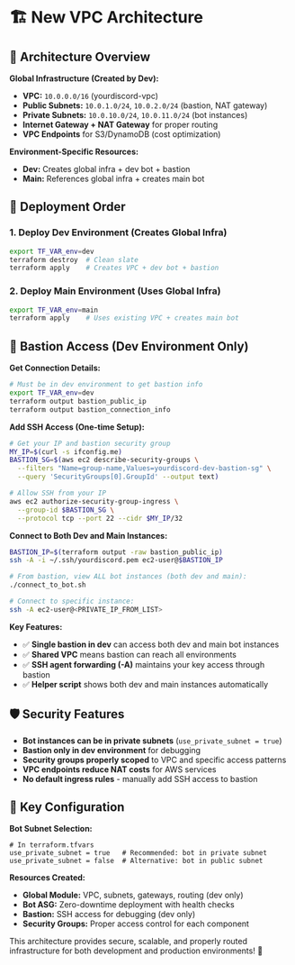 # 🏗️ New VPC Architecture

## 🎯 **Architecture Overview**

**Global Infrastructure (Created by Dev):**
- **VPC:** `10.0.0.0/16` (yourdiscord-vpc)
- **Public Subnets:** `10.0.1.0/24`, `10.0.2.0/24` (bastion, NAT gateway)
- **Private Subnets:** `10.0.10.0/24`, `10.0.11.0/24` (bot instances) 
- **Internet Gateway + NAT Gateway** for proper routing
- **VPC Endpoints** for S3/DynamoDB (cost optimization)

**Environment-Specific Resources:**
- **Dev:** Creates global infra + dev bot + bastion
- **Main:** References global infra + creates main bot

## 🚀 **Deployment Order**

### 1. **Deploy Dev Environment (Creates Global Infra)**
```bash
export TF_VAR_env=dev
terraform destroy  # Clean slate
terraform apply    # Creates VPC + dev bot + bastion
```

### 2. **Deploy Main Environment (Uses Global Infra)**
```bash  
export TF_VAR_env=main
terraform apply    # Uses existing VPC + creates main bot
```

## 🔗 **Bastion Access (Dev Environment Only)**

**Get Connection Details:**
```bash
# Must be in dev environment to get bastion info
export TF_VAR_env=dev
terraform output bastion_public_ip
terraform output bastion_connection_info
```

**Add SSH Access (One-time Setup):**
```bash
# Get your IP and bastion security group
MY_IP=$(curl -s ifconfig.me)
BASTION_SG=$(aws ec2 describe-security-groups \
  --filters "Name=group-name,Values=yourdiscord-dev-bastion-sg" \
  --query 'SecurityGroups[0].GroupId' --output text)

# Allow SSH from your IP
aws ec2 authorize-security-group-ingress \
  --group-id $BASTION_SG \
  --protocol tcp --port 22 --cidr $MY_IP/32
```

**Connect to Both Dev and Main Instances:**
```bash
BASTION_IP=$(terraform output -raw bastion_public_ip)
ssh -A -i ~/.ssh/yourdiscord.pem ec2-user@$BASTION_IP

# From bastion, view ALL bot instances (both dev and main):
./connect_to_bot.sh

# Connect to specific instance:
ssh -A ec2-user@<PRIVATE_IP_FROM_LIST>
```

**Key Features:**
- ✅ **Single bastion in dev** can access both dev and main bot instances
- ✅ **Shared VPC** means bastion can reach all environments  
- ✅ **SSH agent forwarding (-A)** maintains your key access through bastion
- ✅ **Helper script** shows both dev and main instances automatically

## 🛡️ **Security Features**

- **Bot instances can be in private subnets** (`use_private_subnet = true`)
- **Bastion only in dev environment** for debugging
- **Security groups properly scoped** to VPC and specific access patterns
- **VPC endpoints reduce NAT costs** for AWS services
- **No default ingress rules** - manually add SSH access to bastion

## 🔧 **Key Configuration**

**Bot Subnet Selection:**
```hcl
# In terraform.tfvars
use_private_subnet = true   # Recommended: bot in private subnet
use_private_subnet = false  # Alternative: bot in public subnet
```

**Resources Created:**
- **Global Module:** VPC, subnets, gateways, routing (dev only)
- **Bot ASG:** Zero-downtime deployment with health checks
- **Bastion:** SSH access for debugging (dev only)
- **Security Groups:** Proper access control for each component

This architecture provides secure, scalable, and properly routed infrastructure for both development and production environments! 🎉